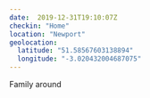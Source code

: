 ```yaml
---
date:  2019-12-31T19:10:07Z
checkin: "Home"
location: "Newport"
geolocation: 
  latitude: "51.58567603138894"
  longitude: "-3.020432004687075"
---
```

Family around


